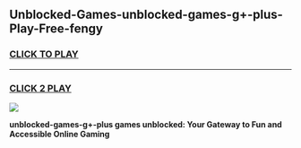 
## Unblocked-Games-unblocked-games-g+-plus-Play-Free-fengy
<h3>
<a href="https://premium76.site?title=unblocked-games-g+-plus&ref=15A">CLICK TO PLAY</a></h3>
<hr>

<h3>
<a href="https://premium76.site?title=unblocked-games-g+-plus&ref=15A">CLICK 2 PLAY</a>
  
</h3>

<a href="https://premium76.site?title=unblocked-games-g+-plus&ref=15A"><img src="https://clearcache.store/games.png"></a>


**unblocked-games-g+-plus games unblocked: Your Gateway to Fun and Accessible Online Gaming**
